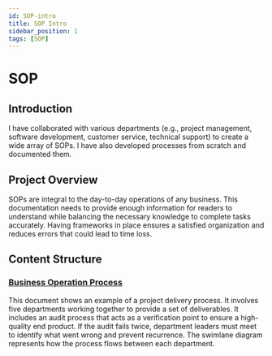 ```yaml
---
id: SOP-intro
title: SOP Intro
sidebar_position: 1
tags: [SOP]
---
```


# SOP

## **Introduction**

I have collaborated with various departments (e.g., project management, software development, customer service, technical support) to create a wide array of SOPs. I have also developed processes from scratch and documented them.

## **Project Overview**

SOPs are integral to the day-to-day operations of any business. This documentation needs to provide enough information for readers to understand while balancing the necessary knowledge to complete tasks accurately. Having frameworks in place ensures a satisfied organization and reduces errors that could lead to time loss.

## **Content Structure**

### [Business Operation Process](business-operation-process.md)

This document shows an example of a project delivery process. It involves five departments working together to provide a set of deliverables. It includes an audit process that acts as a verification point to ensure a high-quality end product. If the audit fails twice, department leaders must meet to identify what went wrong and prevent recurrence. The swimlane diagram represents how the process flows between each department.